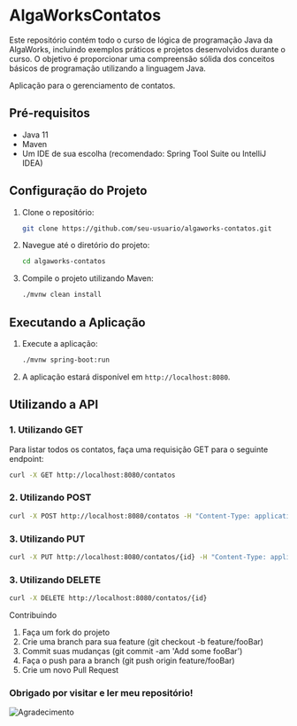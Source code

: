 # AlgaWorksContatos

Este repositório contém todo o curso de lógica de programação Java da AlgaWorks, incluindo exemplos práticos e projetos desenvolvidos durante o curso. O objetivo é proporcionar uma compreensão sólida dos conceitos básicos de programação utilizando a linguagem Java.

Aplicação para o gerenciamento de contatos.

## Pré-requisitos

- Java 11
- Maven
- Um IDE de sua escolha (recomendado: Spring Tool Suite ou IntelliJ IDEA)

## Configuração do Projeto

1. Clone o repositório:
    ```sh
    git clone https://github.com/seu-usuario/algaworks-contatos.git
    ```
2. Navegue até o diretório do projeto:
    ```sh
    cd algaworks-contatos
    ```
3. Compile o projeto utilizando Maven:
    ```sh
    ./mvnw clean install
    ```

## Executando a Aplicação

1. Execute a aplicação:
    ```sh
    ./mvnw spring-boot:run
    ```
2. A aplicação estará disponível em `http://localhost:8080`.

## Utilizando a API

### 1. Utilizando GET

Para listar todos os contatos, faça uma requisição GET para o seguinte endpoint:
```sh
curl -X GET http://localhost:8080/contatos
```


### 2. Utilizando POST
```sh
curl -X POST http://localhost:8080/contatos -H "Content-Type: application/json" -d '{"nome": "João Silva", "email": "joao.silva@example.com"}'
```


### 3. Utilizando PUT
```sh
curl -X PUT http://localhost:8080/contatos/{id} -H "Content-Type: application/json" -d '{"nome": "João Silva", "email": "joao.silva@novoemail.com"}'
```


### 3. Utilizando DELETE
```sh
curl -X DELETE http://localhost:8080/contatos/{id}
```


Contribuindo
1. Faça um fork do projeto
2. Crie uma branch para sua feature (git checkout -b feature/fooBar)
3. Commit suas mudanças (git commit -am 'Add some fooBar')
4. Faça o push para a branch (git push origin feature/fooBar)
5. Crie um novo Pull Request


### Obrigado por visitar e ler meu repositório!

![Agradecimento](https://media.giphy.com/media/xT9IgG50Fb7Mi0prBC/giphy.gif)
